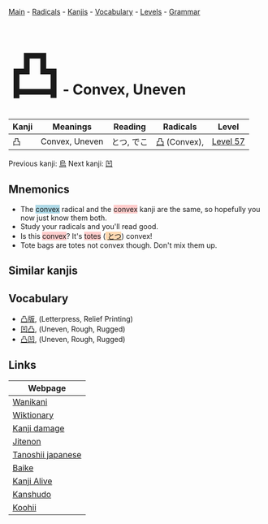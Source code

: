 <style> bigfont {font-size: 100px}</style>
[Main](../index.md) -
[Radicals](../radicals.md) -
[Kanjis](../kanjis.md) -
[Vocabulary](../vocabulary.md) -
[Levels](../levels.md) -
[Grammar](../grammar.md)
# <bigfont> 凸</bigfont> - Convex, Uneven 

| Kanji | Meanings | Reading | Radicals | Level |
| --- | --- | --- | --- | --- |
| 凸 | Convex, Uneven | とつ, でこ | [凸](../radicals/凸.md) (Convex),  | [Level 57](../levels/wk_level57.md) |

Previous kanji: [烏](烏.md) Next kanji: [凹](凹.md) 

## Mnemonics
 * The <span style="background-color:#ADD8E6"> convex</span> radical and the <span style="background-color:#ffcccb"> convex</span> kanji are the same, so hopefully you now just know them both.
* Study your radicals and you'll read good.
* Is this <span style="background-color:#ffcccb"> convex</span>? It's <span style="background-color:#ffcccb"> totes</span> (<span style="background-color:#fed8b1"> [とつ](https://jisho.org/search/とつ)</span>) convex! 
* Tote bags are totes not convex though. Don't mix them up.


## Similar kanjis
 


## Vocabulary
 * [凸版](../vocabulary/凸.md), (Letterpress, Relief Printing)
* [凹凸](../vocabulary/凸.md), (Uneven, Rough, Rugged)
* [凸凹](../vocabulary/凸.md), (Uneven, Rough, Rugged)



## Links 

| Webpage |
| --- |
| [Wanikani          ](https://www.wanikani.com/kanji/凸) |
| [Wiktionary        ](https://en.wiktionary.org/wiki/凸) |
| [Kanji damage      ](http://www.kanjidamage.com/kanji/search?utf8=✓&q=凸) |
| [Jitenon           ](https://jitenon.com/kanji/凸) |
| [Tanoshii japanese ](https://www.tanoshiijapanese.com/dictionary/kanji.cfm?k=凸) |
| [Baike             ](https://baike.baidu.com/item/凸) |
| [Kanji Alive       ](https://app.kanjialive.com/凸) |
| [Kanshudo          ](https://www.kanshudo.com/searchmn?q=凸) |
| [Koohii            ](https://kanji.koohii.com/study/kanji/凸) |
